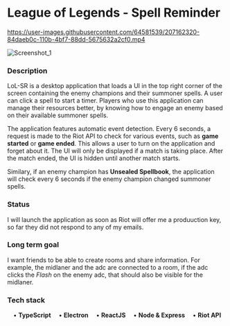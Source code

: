 # League of Legends - Spell Reminder

https://user-images.githubusercontent.com/64581539/207162320-84daeb0c-110b-4bf7-88dd-5675632a2cf0.mp4

![Screenshot_1](https://user-images.githubusercontent.com/64581539/207162787-3292aaa8-091c-439f-8732-beecb0622f69.png)

### Description ###
LoL-SR is a desktop application that loads a UI in the top right corner of the screen containing 
the enemy champions and their summoner spells. A user can click a spell to start a timer. Players 
who use this application can manage their resources better, by knowing how to engage an enemy 
based on their available summoner spells.

The application features automatic event detection. Every 6 seconds, a request is made to the Riot
API to check for various events, such as **game started** or **game ended**. This allows a user to
turn on the application and forget about it. The UI will only be displayed if a match is taking 
place. After the match ended, the UI is hidden until another match starts.

Similary, if an enemy champion has **Unsealed Spellbook**, the application will check every 6 seconds
if the enemy champion changed summoner spells.

### Status ###

I will launch the application as soon as Riot will offer me a produuction key, so far they did not 
respond to any of my emails.

### Long term goal ###

I want friends to be able to create rooms and share information. For example, the midlaner and the 
adc are connected to a room, if the adc clicks the *Flash* on the enemy adc, that should also be 
visible for the midlaner.

### Tech stack ###

&emsp;• **TypeScript**
&emsp;• **Electron**
&emsp;• **ReactJS**
&emsp;• **Node & Express**
&emsp;• **Riot API**
